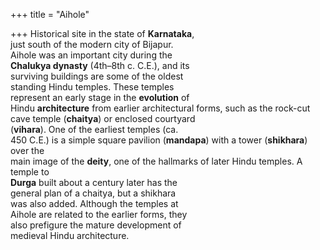 +++
title = "Aihole"

+++
Historical site in the state of **Karnataka**,  
just south of the modern city of Bijapur.  
Aihole was an important city during the  
**Chalukya dynasty** (4th–8th c. C.E.), and its  
surviving buildings are some of the oldest  
standing Hindu temples. These temples  
represent an early stage in the **evolution** of  
Hindu **architecture** from earlier architectural forms, such as the rock-cut cave temple (**chaitya**) or enclosed courtyard  
(**vihara**). One of the earliest temples (ca.  
450 C.E.) is a simple square pavilion (**mandapa**) with a tower (**shikhara**) over the  
main image of the **deity**, one of the hallmarks of later Hindu temples. A temple to  
**Durga** built about a century later has the  
general plan of a chaitya, but a shikhara  
was also added. Although the temples at  
Aihole are related to the earlier forms, they  
also prefigure the mature development of  
medieval Hindu architecture.